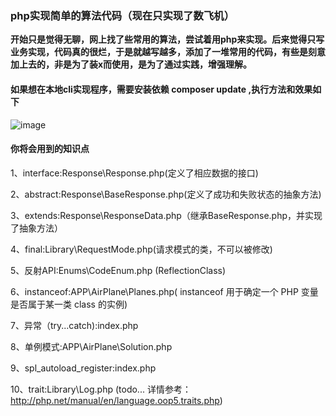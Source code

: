 ### php实现简单的算法代码（现在只实现了数飞机）
**开始只是觉得无聊，网上找了些常用的算法，尝试着用php来实现。后来觉得只写业务实现，代码真的很烂，于是就越写越多，添加了一堆常用的代码，有些是刻意加上去的，非是为了装x而使用，是为了通过实践，增强理解。**

#### 如果想在本地cli实现程序，需要安装依赖  composer update ,执行方法和效果如下
![image](https://github.com/yaobin24/AlgorithmDemo/blob/master/screenshot/cli.png)

#### 你将会用到的知识点
1、interface:Response\Response.php(定义了相应数据的接口)

2、abstract:Response\BaseResponse.php(定义了成功和失败状态的抽象方法)

3、extends:Response\ResponseData.php（继承BaseResponse.php，并实现了抽象方法）

4、final:Library\RequestMode.php(请求模式的类，不可以被修改)


5、反射API:Enums\CodeEnum.php (ReflectionClass)

6、instanceof:APP\AirPlane\Planes.php( instanceof 用于确定一个 PHP 变量是否属于某一类 class 的实例)

7、异常（try...catch):index.php 

8、单例模式:APP\AirPlane\Solution.php

9、spl_autoload_register:index.php

10、trait:Library\Log.php (todo... 详情参考：http://php.net/manual/en/language.oop5.traits.php)